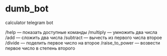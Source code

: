 # dumb_bot
calculator telegram bot

 /help — показать доступные команды
 /multiply — умножить два числа
 /add — сложить два числа
 /subtract — вычесть из первого числа второе
 /divide — поделить первое число на второе
 /raise_to_power — возвести первое число в степень второго

